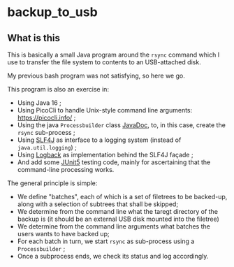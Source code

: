 # backup_to_usb

## What is this

This is basically a small Java program around the `rsync` command which I use to transfer the file system to contents to an USB-attached disk.

My previous bash program was not satisfying, so here we go.

This program is also an exercise in:

- Using Java 16 ;
- Using PicoCli to handle Unix-style command line arguments: https://picocli.info/ ;
- Using the java `Processbuilder` class [JavaDoc](https://docs.oracle.com/en/java/javase/16/docs/api/java.base/java/lang/ProcessBuilder.html), to, in this case, create the `rsync` sub-process ;
- Using [SLF4J](https://www.slf4j.org/) as interface to a logging system (instead of `java.util.logging`) ;
- Using [Logback](https://logback.qos.ch/) as implementation behind the SLF4J façade ;
- And add some [JUnit5](https://junit.org/junit5/) testing code, mainly for ascertaining that the command-line processing works.

The general principle is simple:

- We define "batches", each of which is a set of filetrees to be backed-up, along with a selection of subtrees that shall be skipped;
- We determine from the command line what the taregt directory of the backup is (it should be an external USB disk mounted into the filetree)
- We determine from the command line arguments what batches the users wants to have backed up;
- For each batch in turn, we start `rsync` as sub-process using a `Processbuilder` ;
- Once a subprocess ends, we check its status and log accordingly.
